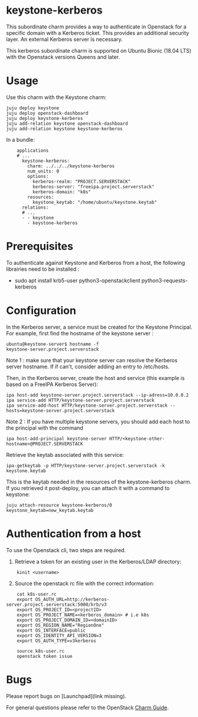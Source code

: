 # keystone-kerberos

This subordinate charm provides a way to authenticate in Openstack for 
a specific domain with a Kerberos ticket. This provides an additional 
security layer. An external Kerberos server is necessary.

This kerberos subordinate charm is supported on Ubuntu Bionic (18.04 LTS) with 
the Openstack versions Queens and later. 


# Usage

Use this charm with the Keystone charm:
    
    juju deploy keystone
    juju deploy openstack-dashboard
    juju deploy keystone-kerberos
    juju add-relation keystone openstack-dashboard
    juju add-relation keystone keystone-kerberos
    
In a bundle:

```
    applications
    # ...
      keystone-kerberos:
        charm: ../../../keystone-kerberos
        num_units: 0
        options:
          kerberos-realm: "PROJECT.SERVERSTACK"
          kerberos-server: "freeipa.project.serverstack"
          kerberos-domain: "k8s"
        resources:
          keystone_keytab: "/home/ubuntu/keystone.keytab"
      relations:
      # ...
      - - keystone
        - keystone-kerberos
```

# Prerequisites

To authenticate against Keystone and Kerberos from a host, the following 
librairies need to be installed :
- sudo apt install krb5-user python3-openstackclient python3-requests-kerberos

# Configuration

In the Kerberos server, a service must be created for the Keystone Principal. 
For example, first find the hostname of the keystone server :

    ubuntu@keystone-server$ hostname -f
    keystone-server.project.serverstack

Note 1 : make sure that your keystone server can resolve the Kerberos server 
hostname. If if can't, consider adding an entry to /etc/hosts. 

Then, in the Kerberos server, create the host and service (this example is 
based on a FreeIPA Kerberos Server):

    ipa host-add keystone-server.project.serverstack --ip-adress=10.0.0.2
    ipa service-add HTTP/keystone-server.project.serverstack
    ipa service-add-host HTTP/keystone-server.project.serverstack --hosts=keystone-server.project.serverstack

Note 2 : If you have multiple keystone servers, you should add each host to 
the principal with the command 

    ipa host-add-principal keystone-server HTTP/<keystone-other-hostname>@PROJECT.SERVERSTACK

Retrieve the keytab associated with this service:
    
    ipa-getkeytab -p HTTP/keystone-server.project.serverstack -k keystone.keytab
    
This is the keytab needed in the resources of the keystone-kerberos charm. If 
you retrieved it post-deploy, you can attach it with a command to keystone:

    juju attach-resource keystone-kerberos/0 keystone_keytab=new_keytab.keytab

# Authentication from a host

To use the Openstack cli, two steps are required. 
1) Retrieve a token for an existing user in the Kerberos/LDAP directory:
```
    kinit <username>
```
2) Source the openstack rc file with the correct information:
```
    cat k8s-user.rc
    export OS_AUTH_URL=http://kerberos-server.project.serverstack:5000/krb/v3
    export OS_PROJECT_ID=<projectID>
    export OS_PROJECT_NAME=<kerberos_domain> # i.e k8s
    export OS_PROJECT_DOMAIN_ID=<domainID>
    export OS_REGION_NAME="RegionOne"
    export OS_INTERFACE=public
    export OS_IDENTITY_API_VERSION=3
    export OS_AUTH_TYPE=v3kerberos

    source k8s-user.rc
    openstack token issue
```

# Bugs
Please report bugs on [Launchpad](link missing).

For general questions please refer to the OpenStack [Charm Guide](https://docs.openstack.org/charm-guide/latest/).